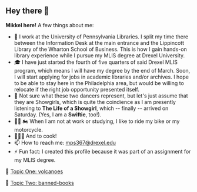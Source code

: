 ## Hey there 👋
**Mikkel here!**
A few things about me:
- 🔭 I work at the University of Pennsylvania Libraries. I split my time there between the Information Desk at the main entrance and the Lippincott Library of the Wharton School of Business. This is how I gain hands-on library experience while I pursue my MLIS degree at Drexel University. 
- 🎓 I have just started the fourth of five quarters of said Drexel MLIS program, which means I will have my degree by the end of March. Soon, I will start applying for jobs in academic libraries and/or archives. I hope to be able to stay here in the Philadelphia area, but would be willing to relocate if the right job opportunity presented itself. 
- 👯 Not sure what these two dancers represent, but let's just assume that they are Showgirls, which is quite the coindience as I am presently listening to **The Life of a Showgirl**, which -- finally -- arrived on Saturday. (Yes, I am a **Swiftie**, too!).
- 🚵‍♂️ 🏍️ When I am not at work or studying, I like to ride my bike or my motorcycle.
- 👨🏻‍🍳 And to cook!
- 📫 How to reach me: mps367@drexel.edu
- ⚡ Fun fact: I created this profile because it was part of an assignment for my MLIS degree.

🔗 [Topic One: volcanoes](https://github.com/topics/volcanoes)

🔗 [Topic Two: banned-books](https://github.com/topics/banned-books)
